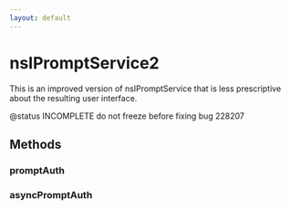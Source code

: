 ```yaml
---
layout: default
---
```


# nsIPromptService2 #

This is an improved version of nsIPromptService that is less prescriptive
about the resulting user interface.

@status INCOMPLETE do not freeze before fixing bug 228207


## Methods ##

### promptAuth ###

### asyncPromptAuth ###
